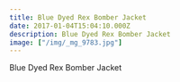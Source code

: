 ```yaml
---
title: Blue Dyed Rex Bomber Jacket
date: 2017-01-04T15:04:10.000Z
description: Blue Dyed Rex Bomber Jacket
image: ["/img/_mg_9783.jpg"]
---
```

Blue Dyed Rex Bomber Jacket
